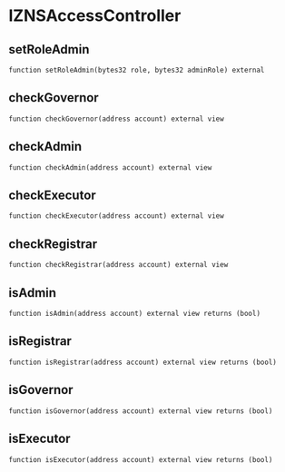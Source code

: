 # IZNSAccessController

## setRoleAdmin

```solidity
function setRoleAdmin(bytes32 role, bytes32 adminRole) external
```

## checkGovernor

```solidity
function checkGovernor(address account) external view
```

## checkAdmin

```solidity
function checkAdmin(address account) external view
```

## checkExecutor

```solidity
function checkExecutor(address account) external view
```

## checkRegistrar

```solidity
function checkRegistrar(address account) external view
```

## isAdmin

```solidity
function isAdmin(address account) external view returns (bool)
```

## isRegistrar

```solidity
function isRegistrar(address account) external view returns (bool)
```

## isGovernor

```solidity
function isGovernor(address account) external view returns (bool)
```

## isExecutor

```solidity
function isExecutor(address account) external view returns (bool)
```
